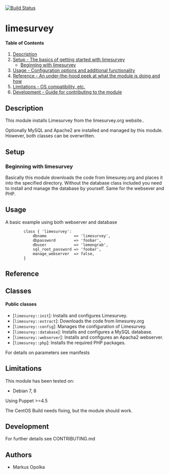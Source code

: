 [![Build Status](https://travis-ci.org/martialblog/puppet-limesurvey.svg?branch=master)](https://travis-ci.org/martialblog/puppet-limesurvey)

# limesurvey

#### Table of Contents

1. [Description](#description)
1. [Setup - The basics of getting started with limesurvey](#setup)
    * [Beginning with limesurvey](#beginning-with-limesurvey)
1. [Usage - Configuration options and additional functionality](#usage)
1. [Reference - An under-the-hood peek at what the module is doing and how](#reference)
1. [Limitations - OS compatibility, etc.](#limitations)
1. [Development - Guide for contributing to the module](#development)

## Description

This module installs Limesurvey from the limesurvey.org website..

Optionally MySQL and Apache2 are installed and managed by this module. However, both classes can be overwritten.

## Setup

### Beginning with limesurvey

Basically this module downloads the code from limesurey.org and places it into the specified directory.
Without the database class included you need to install and manage the database by yourself. Same for the websever and PHP.

## Usage

A basic example using both webserver and database
```puppet
        class { 'limesurvey':
            dbname            => 'limesurvey',
            dbpassword        => 'foobar',
            dbuser            => 'lemongrab',
            sql_root_password => 'foobar',
            manage_webserver  => false,
        }
```

## Reference

## Classes

#### Public classes

* [`limesurey::init`]: Installs and configures Limesurvey.
* [`limesurey::extract`]: Downloads the code from limesurey.org
* [`limesurey::config`]: Manages the configuration of Limesurvey.
* [`limesurey::database`]: Installs and configures a MySQL database.
* [`limesurey::webserver`]: Installs and configures an Apacha2 webserver.
* [`limesurey::php`]: Installs the required PHP packages.

For details on parameters see manifests

## Limitations

This module has been tested on:
* Debian 7, 8

Using Puppet >=4.5

The CentOS Build needs fixing, but the module should work.

## Development

For further details see CONTRIBUTING.md

## Authors

* Markus Opolka
